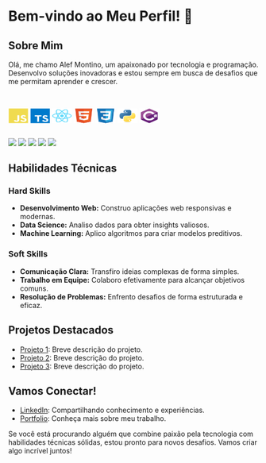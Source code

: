 # Bem-vindo ao Meu Perfil! 👋

## Sobre Mim
Olá, me chamo Alef Montino, um apaixonado por tecnologia e programação. Desenvolvo soluções inovadoras e estou sempre em busca de desafios que me permitam aprender e crescer.

##
<div style="display: inline_block"><br>
  <img align="center" alt="Rafa-Js" height="30" width="40" src="https://raw.githubusercontent.com/devicons/devicon/master/icons/javascript/javascript-plain.svg">
  <img align="center" alt="Rafa-Ts" height="30" width="40" src="https://raw.githubusercontent.com/devicons/devicon/master/icons/typescript/typescript-plain.svg">
  <img align="center" alt="Rafa-React" height="30" width="40" src="https://raw.githubusercontent.com/devicons/devicon/master/icons/react/react-original.svg">
  <img align="center" alt="Rafa-HTML" height="30" width="40" src="https://raw.githubusercontent.com/devicons/devicon/master/icons/html5/html5-original.svg">
  <img align="center" alt="Rafa-CSS" height="30" width="40" src="https://raw.githubusercontent.com/devicons/devicon/master/icons/css3/css3-original.svg">
  <img align="center" alt="Rafa-Python" height="30" width="40" src="https://raw.githubusercontent.com/devicons/devicon/master/icons/python/python-original.svg">
  <img align="center" alt="Rafa-Csharp" height="30" width="40" src="https://raw.githubusercontent.com/devicons/devicon/master/icons/csharp/csharp-original.svg">
</div>
  
  ##
 
<div> 
  <a href="https://instagram.com/alefmontino" target="_blank"><img src="https://img.shields.io/badge/-Instagram-%23E4405F?style=for-the-badge&logo=instagram&logoColor=white" target="_blank"></a>
 	<a href="https://www.twitch.tv/MonchihaFW" target="_blank"><img src="https://img.shields.io/badge/Twitch-9146FF?style=for-the-badge&logo=twitch&logoColor=white" target="_blank"></a>
 <a href="https://discord.gg/fn7WprSFjz" target="_blank"><img src="https://img.shields.io/badge/Discord-7289DA?style=for-the-badge&logo=discord&logoColor=white" target="_blank"></a> 
  <a href = "mailto:contatorafaballerini@gmail.com"><img src="https://img.shields.io/badge/-Gmail-%23333?style=for-the-badge&logo=gmail&logoColor=white" target="_blank"></a>
  <a href="https://www.linkedin.com/in/rafaella-ballerini-45875016a" target="_blank"><img src="https://img.shields.io/badge/-LinkedIn-%230077B5?style=for-the-badge&logo=linkedin&logoColor=white" target="_blank"></a> 
  
</div>


## Habilidades Técnicas
### Hard Skills
- **Desenvolvimento Web:** Construo aplicações web responsivas e modernas.
- **Data Science:** Analiso dados para obter insights valiosos.
- **Machine Learning:** Aplico algoritmos para criar modelos preditivos.

### Soft Skills
- **Comunicação Clara:** Transfiro ideias complexas de forma simples.
- **Trabalho em Equipe:** Colaboro efetivamente para alcançar objetivos comuns.
- **Resolução de Problemas:** Enfrento desafios de forma estruturada e eficaz.

## Projetos Destacados
- [Projeto 1](link_para_projeto_1): Breve descrição do projeto.
- [Projeto 2](link_para_projeto_2): Breve descrição do projeto.
- [Projeto 3](link_para_projeto_3): Breve descrição do projeto.

## Vamos Conectar!
- [LinkedIn](seu_linkedin): Compartilhando conhecimento e experiências.
- [Portfolio](seu_portfolio): Conheça mais sobre meu trabalho.

Se você está procurando alguém que combine paixão pela tecnologia com habilidades técnicas sólidas, estou pronto para novos desafios. Vamos criar algo incrível juntos!
